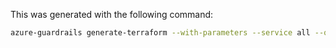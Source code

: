This was generated with the following command:

```bash
azure-guardrails generate-terraform --with-parameters --service all --quiet --exclude-services "Guest Configuration"
```